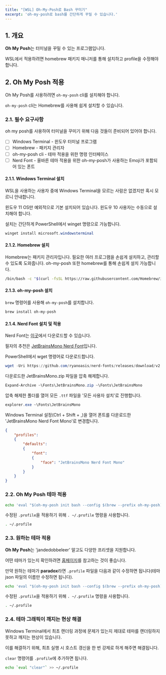 ```yaml
---
title: "[WSL] Oh-My-Posh로 Bash 꾸미기"
excerpt: 'oh-my-posh로 bash를 간단하게 꾸밀 수 있습니다.'
---
```


## 1. 개요

**Oh My Posh**는 터미널을 꾸밀 수 있는 프로그램입니다.

WSL에서 적용하려면 homebrew 패키지 매니저를 통해 설치하고 profile을 수정해야 합니다.

## 2. Oh My Posh 적용

Oh My Posh를 사용하려면 `oh-my-posh` cli를 설치해야 합니다.

`oh-my-posh` cli는 Homebrew를 사용해 쉽게 설치할 수 있습니다.

### 2.1. 필수 요구사항

oh my posh를 사용하여 터미널을 꾸미기 위해 다음 것들이 준비되어 있어야 합니다.

- [ ] Windows Terminal - 윈도우 터미널 프로그램
- [ ] Homebrew - 패키지 관리자
- [ ] oh-my-posh cli - 테마 적용을 위한 명령 인터페이스
- [ ] Nerd Font - 올바른 테마 적용을 위한 oh-my-posh가 사용하는 Emoji가 포함되어 있는 폰트

#### 2.1.1. Windows Terminal 설치

WSL을 사용하는 사용자 중에 Windows Terminal을 모르는 사람은 없겠지만 혹시 모르니 안내합니다.

윈도우 11 OS만 예외적으로 기본 설치되어 있습니다. 윈도우 10 사용자는 수동으로 설치해야 합니다.

설치는 간단하게 PowerShell에서 winget 명령으로 가능합니다.

```powershell
winget install microsoft.windowsterminal
```

#### 2.1.2. Homebrew 설치

Homebrew는 패키지 관리자입니다. 필요한 여러 프로그램을 손쉽게 설치하고, 관리할 수 있도록 도와줍니다. oh-my-posh 또한 homebrew를 통해 손쉽게 설치 가능합니다.

```bash
/bin/bash -c "$(curl -fsSL https://raw.githubusercontent.com/Homebrew/install/HEAD/install.sh)"
```

#### 2.1.3. oh-my-posh 설치

`brew` 명령어를 사용해 `oh-my-posh`를 설치합니다.

```bash
brew install oh-my-posh
```

#### 2.1.4. Nerd Font 설치 및 적용

Nerd Font는 [이곳](https://www.nerdfonts.com/font-downloads)에서 다운로드할 수 있습니다.

필자의 추천은 [JetBrainsMono Nerd Font](https://github.com/ryanoasis/nerd-fonts/releases/download/v2.1.0/JetBrainsMono.zip)입니다.

PowerShell에서 wget 명령어로 다운로드합니다.

```powershell
wget -Uri https://github.com/ryanoasis/nerd-fonts/releases/download/v2.1.0/JetBrainsMono.zip -OutFile ~\Fonts\JetBrainsMono.zip
```

다운로드한 JetBrainsMono.zip 파일을 압축 해제합니다.

```powershell
Expand-Archive ~\Fonts\JetBrainsMono.zip ~\Fonts\JetBrainsMono
```

압축 해제한 폴더를 열어 모든 `.ttf` 파일을 '모든 사용자 설치'로 진행합니다.

```powershell
explorer.exe ~\Fonts\JetBrainsMono
```

Windows Terminal 설정(Ctrl + Shift + ,)을 열어 폰트를 다운로드한 'JetBrainsMono Nerd Font Mono'로 변경합니다.

```json
{
    "profiles":
    {
        "defaults":
        {
            "font":
            {
                "face": "JetBrainsMono Nerd Font Mono"
            }
        }
    }
}
```

### 2.2. Oh My Posh 테마 적용

```bash
echo 'eval "$(oh-my-posh init bash --config $(brew --prefix oh-my-posh)/themes/jandedobbeleer.omp.json)"' >> ~/.profile
```

수정된 `.profile`을 적용하기 위해 `. ~/.profile` 명령을 사용합니다.

```bash
. ~/.profile
```

### 2.3. 원하는 테마 적용

**Oh My Posh**는 'jandedobbeleer' 말고도 다양한 프리셋을 지원합니다.

어떤 테마가 있는지 확인하려면 [홈페이지](https://ohmyposh.dev/docs/themes)를 참고하는 것이 좋습니다.

만약 원하는 테마가 **paradox**라면 `.profile` 파일을 다음과 같이 수정하면 됩니다(테마 json 파일의 이름만 수정하면 됩니다).

```bash
echo 'eval "$(oh-my-posh init bash --config $(brew --prefix oh-my-posh)/themes/paradox.omp.json)"' >> ~/.profile
```

수정된 `.profile`을 적용하기 위해 `. ~/.profile` 명령을 사용합니다.

```bash
. ~/.profile
```

### 2.4. 테마 그래픽이 깨지는 현상 해결

Windows Terminal에서 최초 랜더링 과정에 문제가 있는지 제대로 테마를 랜더링하지 못하고 깨지는 현상이 있습니다.

이를 해결하기 위해, 최초 실행 시 호스트 갱신을 한 번 강제로 하게 해주면 해결됩니다.

`clear` 명령어를 `.profile`에 추가하면 됩니다.

```bash
echo `eval "clear"` >> ~/.profile
```
